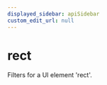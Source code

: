 ```yaml
---
displayed_sidebar: apiSidebar
custom_edit_url: null
---
```

# rect

Filters for a UI element 'rect'.

